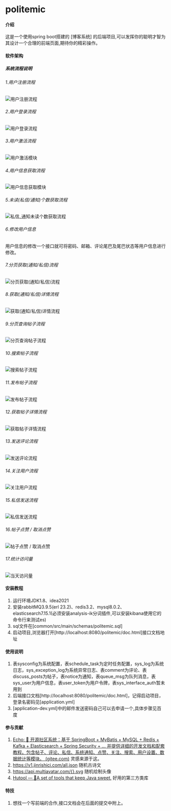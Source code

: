 # politemic

#### 介绍

这是一个使用spring boot搭建的 [博客系统] 的后端项目,可以发挥你的聪明才智为其设计一个合理的前端页面,期待你的精彩操作。

#### 软件架构
##### 系统流程说明

###### 1.用户注册流程

![用户注册流程](https://gitee.com/zheng-bohang/politemic/raw/master/common/src/main/img/userRegister.png)

###### 2.用户登录流程

![用户登录流程](https://gitee.com/zheng-bohang/politemic/raw/master/common/src/main/img/userLogin.png)

###### 3.用户激活流程

![用户激活模块](https://gitee.com/zheng-bohang/politemic/raw/master/common/src/main/img/userActivate.png)

###### 4.用户信息获取流程

![用户信息获取模块](https://gitee.com/zheng-bohang/politemic/raw/master/common/src/main/img/getUserInfo.png)

###### 5.未读(私信/通知)个数获取流程

![私信_通知未读个数获取流程](https://gitee.com/zheng-bohang/politemic/raw/master/common/src/main/img/getUnReadNoticeCnt.png)

###### 6.修改用户信息

​		用户信息的修改一个接口就可将密码、邮箱、评论尾巴及尾巴状态等用户信息进行修改。

###### 7.分页获取(通知/私信)流程

![分页获取(通知/私信)流程](https://gitee.com/zheng-bohang/politemic/raw/master/common/src/main/img/pageNotice.png)

###### 8.获取(通知/私信)详情流程

![获取(通知/私信)详情流程](https://gitee.com/zheng-bohang/politemic/raw/master/common/src/main/img/getNoticeDetail.png)

###### 9.分页查询帖子流程

![分页查询帖子流程](https://gitee.com/zheng-bohang/politemic/raw/master/common/src/main/img/pageGetPosts.png)

###### 10.搜索帖子流程

![搜索帖子流程](https://gitee.com/zheng-bohang/politemic/raw/master/common/src/main/img/searchPosts.png)

###### 11.发布帖子流程

![发布帖子流程](https://gitee.com/zheng-bohang/politemic/raw/master/common/src/main/img/publishPost.png)

###### 12.获取帖子详情流程

![获取帖子详情流程](https://gitee.com/zheng-bohang/politemic/raw/master/common/src/main/img/getPostDetail.png)

###### 13.发送评论流程

![发送评论流程](https://gitee.com/zheng-bohang/politemic/raw/master/common/src/main/img/publishComment.png)

###### 14.关注用户流程

![关注用户流程](https://gitee.com/zheng-bohang/politemic/raw/master/common/src/main/img/followUser.png)

###### 15.私信发送流程

![私信发送流程](https://gitee.com/zheng-bohang/politemic/raw/master/common/src/main/img/sendLetter.png)

###### 16.帖子点赞 / 取消点赞

![帖子点赞 / 取消点赞](https://gitee.com/zheng-bohang/politemic/raw/master/common/src/main/img/likePost.png)

###### 17.统计访问量

![当天访问量](https://gitee.com/zheng-bohang/politemic/raw/master/common/src/main/img/views.png)



#### 安装教程

1.  运行环境JDK1.8、idea2021
2.  安装rabbitMQ3.9.5(erl 23.2)、redis3.2、mysql8.0.2、elasticsearch7.15.1(必须安装analysis-ik分词插件,可以安装kibana使用它的命令行来测试es)
3.  sql文件在[common/src/main/schemas/politemic.sql]
4.  启动项目,浏览器打开[http://localhost:8080/politemic/doc.html]接口文档地址

#### 使用说明

1.  表sysconfig为系统配置，表schedule_task为定时任务配置，sys_log为系统日志，sys_exception_log为系统异常日志、表comment为评论、表discuss_posts为帖子，表notice为通知，表queue_msg为队列消息，表sys_user为用户信息，表user_token为用户令牌，表sys_interface_auth暂未用到
2.  后端接口文档[http://localhost:8080/politemic/doc.html]，记得启动项目，登录名密码见[application.yml]
3.  [application-dev.yml]中的邮件发送密码自己可以去申请一个,具体步骤见百度

#### 参与贡献

1.  [Echo: 🦄 开源社区系统：基于 SpringBoot + MyBatis + MySQL + Redis + Kafka + Elasticsearch + Spring Security + ... 并提供详细的开发文档和配套教程。包含帖子、评论、私信、系统通知、点赞、关注、搜索、用户设置、数据统计等模块。 (gitee.com)](https://gitee.com/veal98/Echo) 灵感来源于这。
2.  https://v1.jinrishici.com/all.json 随机古诗文
3.  https://api.multiavatar.com/{}.svg 随机绘制头像
4.  [Hutool — 🍬A set of tools that keep Java sweet.](https://www.hutool.cn/) 好用的第三方类库

#### 特技

1.  想找一个写前端的合作,接口文档会在后面的提交中附上。
